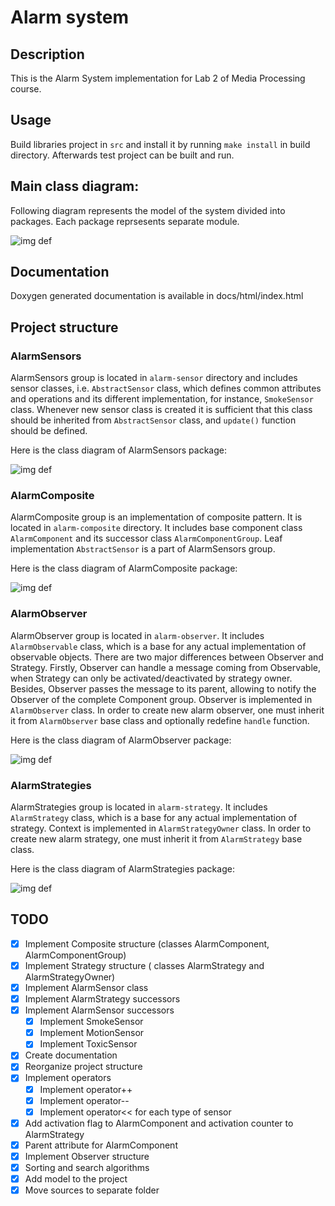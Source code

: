 # Alarm system

## Description

This is the Alarm System implementation for Lab 2 of Media Processing course.

## Usage

Build libraries project in `src` and install it by running `make install` in
build directory. Afterwards test project can be built and run.

## Main class diagram:

Following diagram represents the model of the system divided
into packages. Each package reprsesents separate module.

![img def](uml/alarmsystem/Main.png)

## Documentation

Doxygen generated documentation is available in docs/html/index.html

## Project structure

### AlarmSensors

AlarmSensors group is located in `alarm-sensor`
directory and includes sensor classes, i.e.
`AbstractSensor` class, which defines common
attributes and operations and its different
implementation, for instance, `SmokeSensor` class.
Whenever new sensor class is created it is sufficient
that this class should be inherited from
`AbstractSensor` class, and `update()` function should
be defined.

Here is the class diagram of AlarmSensors package:

![img def](uml/alarmsystem/AlarmSensor/AlarmSensor.png)

### AlarmComposite

AlarmComposite group is an implementation of
composite pattern. It is located in
`alarm-composite` directory. It includes base
component class `AlarmComponent` and its successor
class `AlarmComponentGroup`. Leaf implementation
`AbstractSensor` is a part of AlarmSensors group.

Here is the class diagram of AlarmComposite package:

![img def](uml/alarmsystem/AlarmComposite/AlarmComposite.png)

### AlarmObserver

AlarmObserver group is located in
`alarm-observer`. It includes `AlarmObservable` class,
which is a base for any actual implementation of
observable objects.  There are two major differences between  Observer and
Strategy. Firstly, Observer can handle a message coming from Observable,
when Strategy can only be activated/deactivated by strategy owner.
Besides, Observer passes the message to its parent, allowing to notify the
Observer of the complete Component group. Observer is implemented in
`AlarmObserver` class. In order to create new alarm observer, one must inherit
it from `AlarmObserver` base class and optionally redefine `handle` function.

 Here is the class diagram of AlarmObserver package:

 ![img def](uml/alarmsystem/AlarmObservable/AlarmObservable.png)

### AlarmStrategies

AlarmStrategies group is located in
`alarm-strategy`. It includes `AlarmStrategy` class,
which is a base for any actual implementation of
strategy. Context is implemented in
 `AlarmStrategyOwner` class. In order to create new
 alarm strategy, one must inherit it from
 `AlarmStrategy` base class.

 Here is the class diagram of AlarmStrategies package:

 ![img def](uml/alarmsystem/AlarmStrategy/AlarmStrategy.png)

## TODO

* [x] Implement Composite structure (classes
  AlarmComponent, AlarmComponentGroup)
* [x] Implement Strategy structure ( classes    AlarmStrategy and AlarmStrategyOwner)
* [x] Implement AlarmSensor class
* [x] Implement AlarmStrategy successors
* [x] Implement AlarmSensor successors
  * [x] Implement SmokeSensor
  * [x] Implement MotionSensor
  * [x] Implement ToxicSensor
* [x] Create documentation
* [x] Reorganize project structure
* [x] Implement operators
  * [x] Implement operator++
  * [x] Implement operator--
  * [x] Implement operator<< for each type of sensor
* [x] Add activation flag to AlarmComponent and activation counter
to AlarmStrategy
* [x] Parent attribute for AlarmComponent
* [x] Implement Observer structure
* [x] Sorting and search algorithms
* [x] Add model to the project
* [x] Move sources to separate folder
